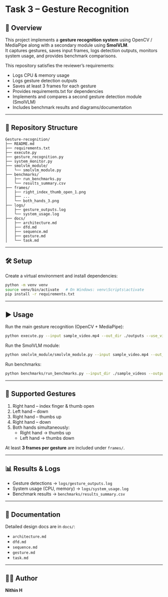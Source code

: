 # Task 3 – Gesture Recognition

## 📌 Overview
This project implements a **gesture recognition system** using OpenCV / MediaPipe along with a secondary module using **SmolVLM**.  
It captures gestures, saves input frames, logs detection outputs, monitors system usage, and provides benchmark comparisons.  

This repository satisfies the reviewer’s requirements:
- Logs CPU & memory usage
- Logs gesture detection outputs
- Saves at least 3 frames for each gesture
- Provides requirements.txt for dependencies
- Implements and compares a second gesture detection module (SmolVLM)
- Includes benchmark results and diagrams/documentation

---

## 📂 Repository Structure

```
Gesture-recognition/
├── README.md
├── requirements.txt
├── execute.py
├── gesture_recognition.py
├── system_monitor.py
├── smolvlm_module/
│   └── smolvlm_module.py
├── benchmarks/
│   ├── run_benchmarks.py
│   └── results_summary.csv
├── frames/
│   ├── right_index_thumb_open_1.png
│   ├── ...
│   └── both_hands_3.png
├── logs/
│   ├── gesture_outputs.log
│   └── system_usage.log
├── docs/
│   ├── architecture.md
│   ├── dfd.md
│   ├── sequence.md
│   ├── gesture.md
│   └── task.md
```

---

## 🛠️ Setup

Create a virtual environment and install dependencies:

```bash
python -m venv venv
source venv/bin/activate   # On Windows: venv\Scripts\activate
pip install -r requirements.txt
```

---

## ▶️ Usage

Run the main gesture recognition (OpenCV + MediaPipe):

```bash
python execute.py --input sample_video.mp4 --out_dir ./outputs --use_video
```

Run the SmolVLM module:

```bash
python smolvlm_module/smolvlm_module.py --input sample_video.mp4 --out_dir ./outputs_smolvlm
```

Run benchmarks:

```bash
python benchmarks/run_benchmarks.py --input_dir ./sample_videos --output benchmarks/results_summary.csv
```

---

## 🧪 Supported Gestures

1. Right hand – index finger & thumb open  
2. Left hand – down  
3. Right hand – thumbs up  
4. Right hand – down  
5. Both hands simultaneously:  
   - Right hand → thumbs up  
   - Left hand → thumbs down  

At least **3 frames per gesture** are included under `frames/`.

---

## 📊 Results & Logs

- Gesture detections → `logs/gesture_outputs.log`  
- System usage (CPU, memory) → `logs/system_usage.log`  
- Benchmark results → `benchmarks/results_summary.csv`  

---

## 📖 Documentation

Detailed design docs are in `docs/`:
- `architecture.md`
- `dfd.md`
- `sequence.md`
- `gesture.md`
- `task.md`

---

## 👨‍💻 Author
**Nithin H**
